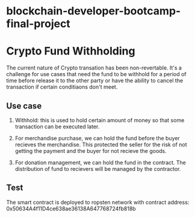 # blockchain-developer-bootcamp-final-project

# Crypto Fund Withholding

The current nature of Crypto transation has been non-revertable. It's a challenge for use cases that need the fund to be withhold for a period of time before release it to the other party or have the ability to cancel the transaction if certain conditiaons don't meet. 

## Use case 
1. Withhold: this is used to hold certain amount of money so that some transaction can be executed later. 

2. For merchandise purchase, we can hold the fund before the buyer recieves the merchandise. This protected the seller for the risk of not getting the payment and the buyer for not recieve the goods. 

3. For donation management, we can hold the fund in the contract. The distribution of fund to recievers will be managed by the contractor. 

## Test
The smart contract is deployed to ropsten network with contract address: 0x50634A4f11D4ce638ae36138A647768724fb818b